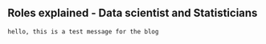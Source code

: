 ## Roles explained - Data scientist and Statisticians
```
hello, this is a test message for the blog

```
